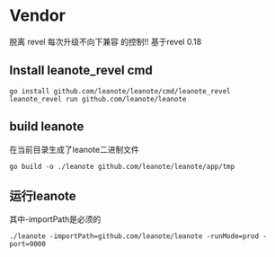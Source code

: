 # Vendor

脱离 revel 每次升级不向下兼容 的控制!! 基于revel 0.18

## Install leanote_revel cmd

```
go install github.com/leanote/leanote/cmd/leanote_revel
leanote_revel run github.com/leanote/leanote
````

## build leanote

在当前目录生成了leanote二进制文件

```
go build -o ./leanote github.com/leanote/leanote/app/tmp
```

## 运行leanote

其中-importPath是必须的

```
./leanote -importPath=github.com/leanote/leanote -runMode=prod -port=9000
```